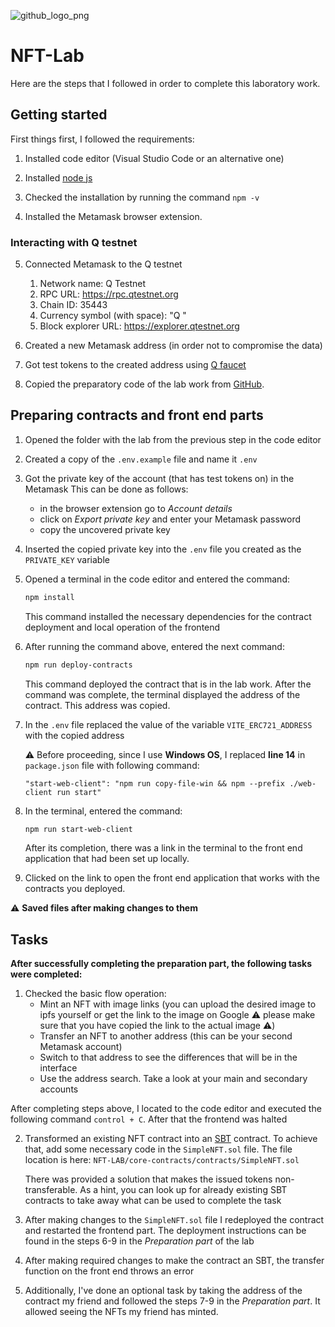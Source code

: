 
![github_logo_png](https://github.com/SlaviXG/Blockchain_and_Decentralized_Technologies/assets/78792148/b02e4ab0-a6c5-4586-98ae-dfc0996f8b2d)

# NFT-Lab

Here are the steps that I followed in order to complete this laboratory work.

## Getting started

First things first, I followed the requirements:

1. Installed code editor (Visual Studio Code or an alternative one)

2. Installed [node js](https://nodejs.org/en)

3. Checked the installation by running the command `npm -v`

4. Installed the Metamask browser extension.

### Interacting with Q testnet

5. Connected Metamask to the Q testnet
   1. Network name: Q Testnet
   2. RPC URL: https://rpc.qtestnet.org
   3. Chain ID: 35443
   4. Currency symbol (with space): "Q "
   5. Block explorer URL: https://explorer.qtestnet.org

6. Created a new Metamask address (in order not to compromise the data)

7. Got test tokens to the created address using [Q faucet](https://faucet.qtestnet.org/)

8. Copied the preparatory code of the lab work from [GitHub](https://github.com/Q-Laboratory/nft-lab).

## Preparing contracts and front end parts

1. Opened the folder with the lab from the previous step in the code editor

2. Created a copy of the `.env.example` file and name it `.env`

3. Got the private key of the account (that has test tokens on) in the Metamask
This can be done as follows: 
    * in the browser extension go to _Account details_
    * click on _Export private key_ and enter your Metamask password
    * copy the uncovered private key

4. Inserted the copied private key into the `.env` file you created as the `PRIVATE_KEY` variable

5. Opened a terminal in the code editor and entered the command: 
    ```bash
    npm install
    ``` 
    This command installed the necessary dependencies for the contract deployment and local operation of the frontend

6. After running the command above, entered the next command:
    ```bash
    npm run deploy-contracts
    ```
    This command deployed the contract that is in the lab work. After the command was complete, the terminal displayed the address of the contract. This address was copied.

7. In the `.env` file replaced the value of the variable `VITE_ERC721_ADDRESS` with the copied address

    :warning: Before proceeding, since I use **Windows OS**, I replaced **line 14** in `package.json` file with following command:

    ```
    "start-web-client": "npm run copy-file-win && npm --prefix ./web-client run start"
    ```

8. In the terminal, entered the command:
    ```bash
    npm run start-web-client
    ```
    After its completion, there was a link in the terminal to the front end application that had been set up locally.

9. Clicked on the link to open the front end application that works with the contracts you deployed.

:warning: **Saved files after making changes to them**

## Tasks

**After successfully completing the preparation part, the following tasks were completed:**

1. Checked the basic flow operation:
    * Mint an NFT with image links (you can upload the desired image to ipfs yourself or get the link to the image on Google :warning: please make sure that you have copied the link to the actual image :warning:)
    * Transfer an NFT to another address (this can be your second Metamask account)
    * Switch to that address to see the differences that will be in the interface
    * Use the address search. Take a look at your main and secondary accounts

After completing steps above, I located to the code editor and executed the following command `control + C`. After that the frontend was halted

2. Transformed an existing NFT contract into an [SBT](https://vitalik.ca/general/2022/01/26/soulbound.html) contract. To achieve that, add some necessary code in the `SimpleNFT.sol` file. The file location is here: `NFT-LAB/core-contracts/contracts/SimpleNFT.sol`
 
   There was provided a solution that makes the issued tokens non-transferable. As a hint, you can look up for already existing SBT contracts to take away what can be used to complete the task

3. After making changes to the `SimpleNFT.sol` file I redeployed the contract and restarted the frontend part. The deployment instructions can be found in the steps 6-9 in the _Preparation part_ of the lab

4. After making required changes to make the contract an SBT, the transfer function on the front end throws an error

5. Additionally, I've done an optional task by taking the address of the contract my friend and followed the steps 7-9 in the _Preparation part_. It allowed seeing the NFTs my friend has minted.

